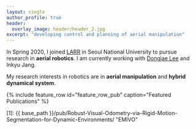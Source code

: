 ```yaml
---
layout: single
author_profile: true
header:
  overlay_image: header/header_2.jpg
excerpt: "developing control and planning of aerial manipulation"
---
```


In Spring 2020, I joined <a href="https://larr.snu.ac.kr/" target="_blank">LARR</a> in Seoul National University to pursue research in **aerial robotics**. I am currently working with <a href="https://dongjaelee95.github.io/" target="_blank">Dongjae Lee</a> and Inkyu Jang.

[comment]: <> (I am very grateful for the many friends, advisors and my family which support me on this journey.)
[comment]: <> (### developing artificial 3D perception)

My research interests in robotics are in **aerial manipulation** and **hybrid dynamical system**.

{% include feature_row id="feature_row_pub" caption="Featured Publications" %}

[1]: {{ base_path }}/pub/Robust-Visual-Odometry-via-Rigid-Motion-Segmentation-for-Dynamic-Environments/ "EMIVO"


